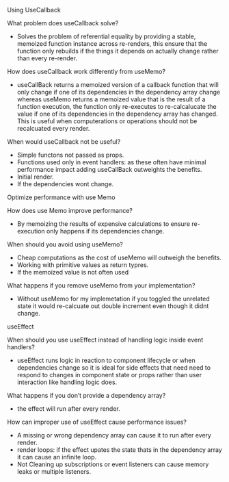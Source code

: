 Using UseCallback

What problem does useCallback solve?

- Solves the problem of referential equality by providing a stable, memoized function instance across re-renders, this ensure that the function only rebuilds if the things it depends on actually change rather than every re-render.

How does useCallback work differently from useMemo?

- useCallBack returns a memoized version of a callback function that will only change if one of its dependencies in the dependency array change whereas useMemo returns a memoized value that is the result of a function execution, the function only re-executes to re-calcalucate the value if one of its dependencies in the dependency array has changed. This is useful when computerations or operations should not be recalcuated every render.

When would useCallback not be useful?

- Simple functons not passed as props.
- Functions used only in event handlers: as these often have minimal performance impact adding useCallBack outweights the benefits.
- Initial render.
- If the dependencies wont change.

Optimize performance with use Memo

How does use Memo improve performance?

- By memoizing the results of expensive calculations to ensure re-execution only happens if its dependencies change.

When should you avoid using useMemo?

- Cheap computations as the cost of useMemo will outweigh the benefits.
- Working with primitive values as return typres.
- If the memoized value is not often used

What happens if you remove useMemo from your implementation?

- Without useMemo for my implemetation if you toggled the unrelated state it would re-calcuate out double increment even though it didnt change.

useEffect

When should you use useEffect instead of handling logic inside event handlers?

- useEffect runs logic in reaction to component lifecycle or when dependencies change so it is ideal for side effects that need need to respond to changes in component state or props rather than user interaction like handling logic does.

What happens if you don’t provide a dependency array?

- the effect will run after every render.

How can improper use of useEffect cause performance issues?

- A missing or wrong dependency array can cause it to run after every render.
- render loops: if the effect upates the state thats in the dependency array it can cause an infinite loop.
- Not Cleaning up subscriptions or event listeners can cause memory leaks or multiple listeners.
